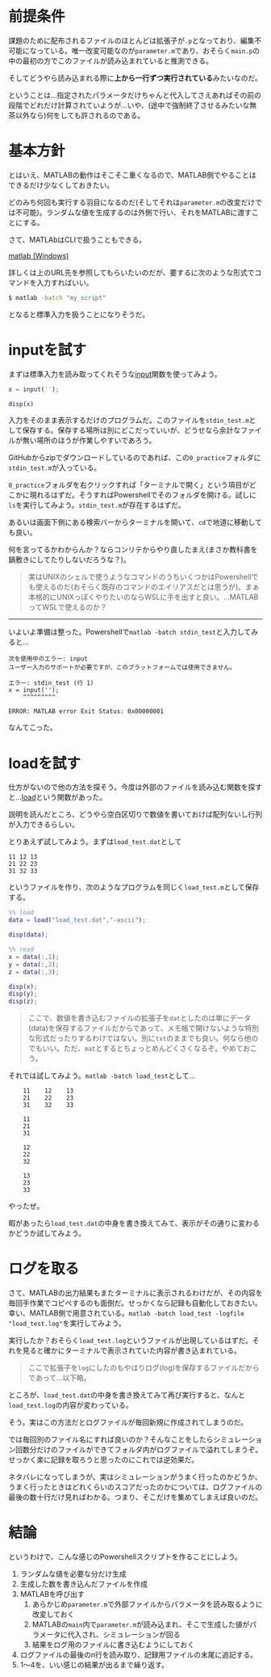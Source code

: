# 前提条件
課題のために配布されるファイルのほとんどは拡張子が`.p`となっており、編集不可能になっている。唯一改変可能なのが`parameter.m`であり、おそらく`main.p`の中の最初の方でこのファイルが読み込まれていると推測できる。

そしてどうやら読み込まれる際に**上から一行ずつ実行されている**みたいなのだ。

ということは…指定されたパラメータだけちゃんと代入してさえあればその前の段階でどれだけ計算されていようが…いや、(途中で強制終了させるみたいな無茶以外なら)何をしても許されるのである。

# 基本方針
とはいえ、MATLABの動作はそこそこ重くなるので、MATLAB側でやることはできるだけ少なくしておきたい。

どのみち何回も実行する羽目になるのだ(そしてそれは`parameter.m`の改変だけでは不可能)。ランダムな値を生成するのは外側で行い、それをMATLABに渡すことにする。

さて、MATLAbはCLIで扱うこともできる。

[matlab (Windows)](https://jp.mathworks.com/help/matlab/ref/matlabwindows.html)

詳しくは上のURL先を参照してもらいたいのだが、要するに次のような形式でコマンドを入力すればいい。

```bash
$ matlab -batch "my_script"
```

となると標準入力を扱うことになりそうだ。

# inputを試す
まずは標準入力を読み取ってくれそうな[input](https://jp.mathworks.com/help/matlab/ref/input.html)関数を使ってみよう。

```matlab
x = input('');

disp(x)
```

入力をそのまま表示するだけのプログラムだ。このファイルを`stdin_test.m`として保存する。保存する場所は別にどこだっていいが、どうせなら余計なファイルが無い場所のほうが作業しやすいであろう。

GitHubからzipでダウンロードしているのであれば、この`0_practice`フォルダに`stdin_test.m`が入っている。

`0_practice`フォルダを右クリックすれば「ターミナルで開く」という項目がどこかに現れるはずだ。そうすればPowershellでそのフォルダを開ける。試しに`ls`を実行してみよう。`stdin_test.m`が存在するはずだ。

あるいは画面下側にある検索バーからターミナルを開いて、`cd`で地道に移動しても良い。

何を言ってるかわからんか？ならコンリテからやり直したまえ(まさか教科書を鍋敷きにしてたりしないだろうな？)。

> 実はUNIXのシェルで使うようなコマンドのうちいくつかはPowershellでも使えるのだ(おそらく既存のコマンドのエイリアスだとは思うが)。まぁ本格的にUNIXっぽくやりたいのならWSLに手を出すと良い。…MATLABってWSLで使えるのか？

---

いよいよ準備は整った。Powershellで`matlab -batch stdin_test`と入力してみると…

```
次を使用中のエラー: input
ユーザー入力のサポートが必要ですが、このプラットフォームでは使用できません。

エラー: stdin_test (行 1)
x = input('');
    ^^^^^^^^^

ERROR: MATLAB error Exit Status: 0x00000001
```

なんてこった。

# loadを試す
仕方がないので他の方法を探そう。今度は外部のファイルを読み込む関数を探すと…[load](https://jp.mathworks.com/help/matlab/ref/load.html)という関数があった。

説明を読んだところ、どうやら空白区切りで数値を書いておけば配列ないし行列が入力できるらしい。

とりあえず試してみよう。まずは`load_test.dat`として

```
11 12 13
21 22 23
31 32 33
```

というファイルを作り、次のようなプログラムを同じく`load_test.m`として保存する。

```matlab
%% load
data = load("load_test.dat","-ascii");

disp(data);

%% read
x = data(:,1);
y = data(:,2);
z = data(:,3);

disp(x);
disp(y);
disp(z);
```

> ここで、数値を書き込むファイルの拡張子を`dat`としたのは単にデータ(data)を保存するファイルだからであって、メモ帳で開けないような特別な形式だったりするわけではない。別に`txt`のままでも良い。何なら他のでもいい。ただ、`mat`とするとちょっとめんどくさくなるぞ。やめておこう。

それでは試してみよう。`matlab -batch load_test`として…
```
    11    12    13
    21    22    23
    31    32    33

    11
    21
    31

    12
    22
    32

    13
    23
    33

```

やったぜ。

暇があったら`load_test.dat`の中身を書き換えてみて、表示がその通りに変わるかどうか試してみよう。

# ログを取る
さて、MATLABの出力結果もまたターミナルに表示されるわけだが、その内容を毎回手作業でコピペするのも面倒だ。せっかくなら記録も自動化しておきたい。幸い、MATLAB側で用意されている。`matlab -batch load_test -logfile "load_test.log"`を実行してみよう。

実行したか？おそらく`load_test.log`というファイルが出現しているはずだ。それを見ると確かにターミナルで表示されていた内容が書き込まれている。

> ここで拡張子を`log`にしたのもやはりログ(log)を保存するファイルだからであって…以下略。

ところが、`load_test.dat`の中身を書き換えてみて再び実行すると、なんと`load_test.log`の内容が変わっている。

そう。実はこの方法だとログファイルが毎回新規に作成されてしまうのだ。

では毎回別のファイル名にすれば良いのか？そんなことをしたらシミュレーション回数分だけのファイルができてフォルダ内がログファイルで溢れてしまうぞ。せっかく楽に記録を取ろうと思ったのにこれでは逆効果だ。

ネタバレになってしまうが、実はシミュレーションがうまく行ったのかどうか、うまく行ったときはどれくらいのスコアだったのかについては、ログファイルの最後の数十行だけ見ればわかる。つまり、そこだけを集めてしまえば良いのだ。

# 結論
というわけで、こんな感じのPowershellスクリプトを作ることにしよう。

1. ランダムな値を必要な分だけ生成
2. 生成した数を書き込んだファイルを作成
3. MATLABを呼び出す
   1. あらかじめ`parameter.m`で外部ファイルからパラメータを読み取るように改変しておく
   2. MATLABの`main`内で`parameter.m`が読み込まれ、そこで生成した値がパラメータに代入され、シミュレーションが回る
   3. 結果をログ用のファイルに書き込むようにしておく
4. ログファイルの最後のn行を読み取り、記録用ファイルの末尾に追記する。
5.  1～4を、いい感じの結果が出るまで繰り返す。
